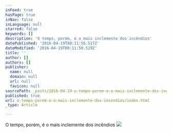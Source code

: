 ```yaml
---
inFeed: true
hasPage: true
inNav: false
inLanguage: null
starred: false
keywords: []
description: 'O tempo, porém, é o mais inclemente dos incêndios'
datePublished: '2016-04-19T00:11:56.517Z'
dateModified: '2016-04-19T00:11:50.529Z'
title: ''
author: []
authors: []
publisher:
  name: null
  domain: null
  url: null
  favicon: null
sourcePath: _posts/2016-04-19-o-tempo-porem-e-o-mais-inclemente-dos-incendios.md
published: true
url: o-tempo-porem-e-o-mais-inclemente-dos-incendios/index.html
_type: Article

---
```

O tempo, porém, é o mais inclemente dos incêndios
![](https://the-grid-user-content.s3-us-west-2.amazonaws.com/f5ee0ef5-2edb-4936-be6f-7f745fa37b4a.jpg)